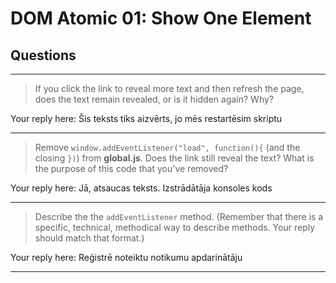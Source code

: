 # DOM Atomic 01: Show One Element

## Questions

---

> If you click the link to reveal more text and then refresh the page, does the text remain revealed, or is it hidden again? Why?

Your reply here:
Šis teksts tiks aizvērts, jo mēs restartēsim skriptu

---

> Remove `window.addEventListener("load", function(){` (and the closing `})`) from **global.js**. Does the link still reveal the text? What is the purpose of this code that you've removed?

Your reply here:
Jā, atsaucas teksts. Izstrādātāja konsoles kods

---

> Describe the the `addEventListener` method. (Remember that there is a specific, technical, methodical way to describe methods. Your reply should match that format.)

Your reply here:
Reģistrē noteiktu notikumu apdarinātāju

---
